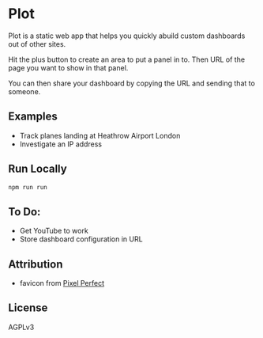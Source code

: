 # Plot
Plot is a static web app that helps you quickly abuild custom dashboards out of other sites.

Hit the plus button to create an area to put a panel in to. Then URL of the page you want to show in that panel.

You can then share your dashboard by copying the URL and sending that to someone.

## Examples

* Track planes landing at Heathrow Airport London
* Investigate an IP address

## Run Locally

```bash
npm run run
```

## To Do:

* Get YouTube to work
* Store dashboard configuration in URL

## Attribution

* favicon from [Pixel Perfect](https://www.flaticon.com/authors/pixel-perfect)

## License

AGPLv3